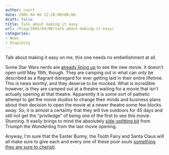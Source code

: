 ```yaml
---
author: court
date: 2005-04-06 12:28:00+00:00
draft: false
title: Talk about making it easy
url: /blog/2005/04/06/talk-about-making-it-easy/
categories:
- News
- Stupidity
---
```


Talk about making it easy on me, this one needs no embellishment at all.

Some Star Wars nerds are [already lining up](http://www.variety.com/article/VR1117920656?categoryid=1236&cs=1&s=h&p=0) to see the new movie.  It doesn't open until May 19th, though.  They are camping out in what can only be described as a flagrant disregard for ever getting laid in their entire lifetime.  This is news worthy, and they deserve to be mocked.  What is incredible however, is they are camped out at a theatre waiting for a movie that isn't actually opening at that theatre.  Apparently it is some sort of pathetic attempt to get the movie studios to change their minds and business plans about their decision to open the movie at a newer theatre some few blocks away.  So, it is almost a certainty that they will live outdoors for 45 days and still not get the "priviledge" of being one of the first to see this movie.
Stunning.
It easily brings to mind the absolutely [side-splitting bit](http://gamefiles.blueyonder.co.uk/blueyondergames/trailers/ROFL.STARWARS.NERDS.wmv) from Triumph the Wonderdog from the last movie opening.

Anyway, I'm sure that the Easter Bunny, the Tooth Fairy and Santa Claus will all make sure to give each and every one of these poor souls [something they are sure to cherish](http://shop.lego.com/product.asp?p=10143&cn=4&d=5&t=3).

